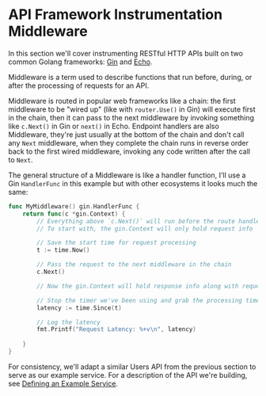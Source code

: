 # API Framework Instrumentation Middleware

In this section we'll cover instrumenting RESTful HTTP APIs built on two common Golang frameworks: [Gin](https://github.com/gin-gonic/gin) and [Echo](https://github.com/labstack/echo).

Middleware is a term used to describe functions that run before, during, or after the processing of requests for an API.

Middleware is routed in popular web frameworks like a chain: the first middleware to be "wired up" (like with `router.Use()` in Gin) will execute first in the chain, then it can pass to the next middleware by invoking something like `c.Next()` in Gin or `next()` in Echo. Endpoint handlers are also Middleware, they're just usually at the bottom of the chain and don't call any `Next` middleware, when they complete the chain runs in reverse order back to the first wired middleware, invoking any code written after the call to `Next`.

The general structure of a Middleware is like a handler function, I'll use a Gin `HandlerFunc` in this example but with other ecosystems it looks much the same:
```go
func MyMiddleware() gin.HandlerFunc {
	return func(c *gin.Context) {
		// Everything above `c.Next()` will run before the route handler is called
        // To start with, the gin.Context will only hold request info

		// Save the start time for request processing
		t := time.Now()

		// Pass the request to the next middleware in the chain
		c.Next()

        // Now the gin.Context will hold response info along with request info

		// Stop the timer we've been using and grab the processing time
		latency := time.Since(t)

        // Log the latency
        fmt.Printf("Request Latency: %+v\n", latency)
		
	}
}
```

For consistency, we'll adapt a similar Users API from the previous section to serve as our example service. For a description of the API we're building, see [Defining an Example Service](./simple_service.md#defining-an-example-service).
